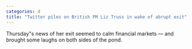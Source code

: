 ```yaml
---
categories: d
title: "Twitter piles on British PM Liz Truss in wake of abrupt exit"
---
```

Thursday"s news of her exit seemed to calm financial markets — and brought some laughs on both sides of the pond.